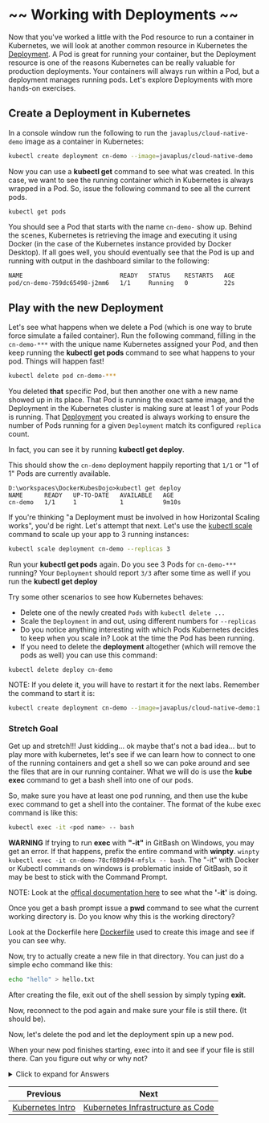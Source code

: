 # ~~ Working with Deployments ~~

Now that you've worked a little with the Pod resource to run a container in Kubernetes, we will look at another common resource in Kubernetes the [Deployment](https://kubernetes.io/docs/concepts/workloads/controllers/deployment/).  A Pod is great for running your container, but the Deployment resource is one of the reasons Kubernetes can be really valuable for production deployments.  Your containers will always run within a Pod, but a deployment manages running pods.  Let's explore Deployments with more hands-on exercises.

## Create a Deployment in Kubernetes

In a console window run the following to run the `javaplus/cloud-native-demo` image as a container in Kubernetes:

```bash
kubectl create deployment cn-demo --image=javaplus/cloud-native-demo
```

Now you can use a **kubectl get** command to see what was created. In this case, we want to see the running container which in Kubernetes is always wrapped in a Pod.  So, issue the following command to see all the current pods.

```
kubectl get pods
```

You should see a Pod that starts with the name `cn-demo-` show up.  Behind the scenes, Kubernetes is retrieving the image and executing it using Docker (in the case of the Kubernetes instance provided by Docker Desktop).  If all goes well, you should eventually see that the Pod is up and running with output in the dashboard similar to the following:

```bash
NAME                           READY   STATUS    RESTARTS   AGE
pod/cn-demo-759dc65498-j2mm6   1/1     Running   0          22s
```

## Play with the new Deployment

Let's see what happens when we delete a Pod (which is one way to brute force simulate a failed container).  Run the following command, filling in the `cn-demo-***` with the unique name Kubernetes assigned your Pod, and then keep running the **kubectl get pods** command to see what happens to your pod.  Things will happen fast!

```bash
kubectl delete pod cn-demo-***
```


You deleted **that** specific Pod, but then another one with a new name showed up in its place.  That Pod is running the exact same image, and the Deployment in the Kubernetes cluster is making sure at least 1 of your Pods is running.  That [Deployment](https://kubernetes.io/docs/concepts/workloads/controllers/deployment/) you created is always working to ensure the number of Pods running for a given `Deployment` match its configured `replica` count.

In fact, you can see it by running **kubectl get deploy**.  

This should show the `cn-demo` deployment happily reporting that `1/1` or "1 of 1" Pods are currently available.
```
D:\workspaces\DockerKubesDojo>kubectl get deploy
NAME      READY   UP-TO-DATE   AVAILABLE   AGE
cn-demo   1/1     1            1           9m10s

```

If you're thinking "a Deployment must be involved in how Horizontal Scaling works", you'd be right.  Let's attempt that next. Let's use the [kubectl scale](https://kubernetes.io/docs/reference/generated/kubectl/kubectl-commands#scale) command to scale up your app to 3 running instances:

```bash
kubectl scale deployment cn-demo --replicas 3
```

Run your **kubectl get pods** again.  Do you see 3 Pods for `cn-demo-***` running?  Your `Deployment` should report `3/3` after some time as well if you run the **kubectl get deploy**

Try some other scenarios to see how Kubernetes behaves:
* Delete one of the newly created `Pods` with `kubectl delete ...`
* Scale the `Deployment` in and out, using different numbers for `--replicas`
* Do you notice anything interesting with which Pods Kubernetes decides to keep when you scale in?  Look at the time the Pod has been running.
* If you need to delete the **deployment** altogether (which will remove the pods as well) you can use this command:
```
kubectl delete deploy cn-demo

```
NOTE: If you delete it, you will have to restart it for the next labs.
Remember the command to start it is:
```bash
kubectl create deployment cn-demo --image=javaplus/cloud-native-demo:1
```

### Stretch Goal

Get up and stretch!!!  Just kidding... ok maybe that's not a bad idea... but to play more with kubernetes, let's see if we can learn how to connect to one of the running containers and get a shell so we can poke around and see the files that are in our running container.  What we will do is use the **kube exec** command to get a bash shell into one of our pods.

So, make sure you have at least one pod running, and then use the kube exec command to get a shell into the container.
The format of the kube exec command is like this:
```bash
kubectl exec -it <pod name> -- bash
```
**WARNING** If trying to run **exec** with **"-it"** in GitBash on Windows, you may get an error. If that happens, prefix the entire command with **winpty**.
`winpty kubectl exec -it cn-demo-78cf889d94-mfslx -- bash`.  The "-it" with Docker or Kubectl commands on windows is problematic inside of GitBash, so it may be best to stick with the Command Prompt.

NOTE: Look at the [offical documentation here](https://kubernetes.io/docs/reference/generated/kubectl/kubectl-commands#exec) to see what the **'-it'** is doing.  

Once you get a bash prompt issue a **pwd** command to see what the current working directory is.
Do you know why this is the working directory?

Look at the Dockerfile here [Dockerfile](https://github.com/javaplus/KubernetesDojo/blob/master/Dockerfile) used to create this image and see if you can see why.

Now, try to actually create a new file in that directory.  You can just do a simple echo command like this:
```bash
echo "hello" > hello.txt
```
After creating the file, exit out of the shell session by simply typing **exit**.

Now, reconnect to the pod again and make sure your file is still there. (It should be).

Now, let's delete the pod and let the deployment spin up a new pod.

When your new pod finishes starting, exec into it and see if your file is still there.
Can you figure out why or why not?

<details>
  <summary>Click to expand for Answers</summary>
 
 #### Explanation
  
 - Why is the working directory "/usr/src/app"?
  - Because the [Dockerfile on line 3](https://github.com/javaplus/KubernetesDojo/blob/a8003fc12cc98fee5bb87a2840d377b75d7239f7/Dockerfile) set the "WORKDIR" to "/usr/src/app" 
  - What does the **'-it'** do with the exec command?
    - The 'i' says pass the STDIN of your command prompt to the container
    - The 't' says the STDIN is a TTY
    - Most think of the **'-it'** just as an interactive terminal because that's what it produces.
    
  - Why did the hello.txt file disappear after deleting the pod and letting the deployment create a new one?
    - Because the container in the Pod is an instance of the image you specify.  When we added the file, we added it to that specific running instance... think of it like modifying temporary memory or modifying an instance of a class.  Once we delete that Pod that deletes that instance of the container.  Then the deployment starts up a new Pod which creates a new instance of the container off of the image we specified.  The only thing that's going to be in the running container is what we specified in the image definition (assuming we don't give special commands to the start up). 
  
  
</details>

Previous | Next
--- | ---
[Kubernetes Intro](labs/1_intro.md) | [Kubernetes Infrastructure as Code](3_labs/kube_infra_as_code.md)

